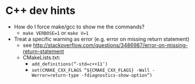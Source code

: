 C++ dev hints
=============

* How do I force make/gcc to show me the commands?
  * ```make VERBOSE=1``` or ```make V=1```
* Treat a specific warning as error (e.g. error on missing return statement)
  * see http://stackoverflow.com/questions/3486987/error-on-missing-return-statement
  * CMakeLists.txt:
    * ```add_definitions(“-std=c++11″)```
    * ```set(CMAKE_CXX_FLAGS “${CMAKE_CXX_FLAGS} -Wall -Werror=return-type -fdiagnostics-show-option”)```
